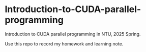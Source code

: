 # Introduction-to-CUDA-parallel-programming
Introduction to CUDA parallel programming in NTU, 2025 Spring.

Use this repo to record my homework and learning note.
